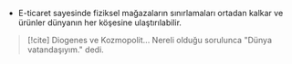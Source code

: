 - E-ticaret sayesinde fiziksel mağazaların sınırlamaları ortadan kalkar ve ürünler dünyanın her köşesine ulaştırılabilir.

> [!cite] Diogenes ve Kozmopolit...
> Nereli olduğu sorulunca "Dünya vatandaşıyım." dedi.
